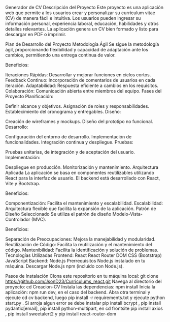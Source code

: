 Generador de CV Descripción del Proyecto Este proyecto es una aplicación web que permite a los usuarios crear y personalizar su currículum vitae (CV) de manera fácil e intuitiva. Los usuarios pueden ingresar su información personal, experiencia laboral, educación, habilidades y otros detalles relevantes. La aplicación genera un CV bien formado y listo para descargar en PDF o imprimir.

Plan de Desarrollo del Proyecto Metodología Ágil Se sigue la metodología ágil, proporcionando flexibilidad y capacidad de adaptación ante los cambios, permitiendo una entrega continua de valor.

Beneficios:

Iteraciones Rápidas: Desarrollar y mejorar funciones en ciclos cortos. Feedback Continuo: Incorporación de comentarios de usuarios en cada iteración. Adaptabilidad: Respuesta eficiente a cambios en los requisitos. Colaboración: Comunicación abierta entre miembros del equipo. Fases del Proyecto Planificación:

Definir alcance y objetivos. Asignación de roles y responsabilidades. Establecimiento del cronograma y entregables. Diseño:

Creación de wireframes y mockups. Diseño del prototipo no funcional. Desarrollo:

Configuración del entorno de desarrollo. Implementación de funcionalidades. Integración continua y despliegue. Pruebas:

Pruebas unitarias, de integración y de aceptación del usuario. Implementación:

Despliegue en producción. Monitorización y mantenimiento. Arquitectura Aplicada La aplicación se basa en componentes reutilizables utilizando React para la interfaz de usuario. El backend está desarrollado con React, Vite y Bootstrap.

Beneficios:

Componentización: Facilita el mantenimiento y escalabilidad. Escalabilidad: Arquitectura flexible que facilita la expansión de la aplicación. Patrón de Diseño Seleccionado Se utiliza el patrón de diseño Modelo-Vista-Controlador (MVC).

Beneficios:

Separación de Preocupaciones: Mejora la manejabilidad y modularidad. Reutilización de Código: Facilita la reutilización y el mantenimiento del código. Mantenibilidad: Facilita la identificación y solución de problemas. Tecnologías Utilizadas Frontend: React React Router DOM CSS (Bootstrap) JavaScript Backend: Node.js Prerrequisitos Node.js instalado en tu máquina. Descargar Node.js npm (incluido con Node.js).

Pasos de Instalación Clona este repositorio en tu máquina local: git clone https://github.com/JsonD23/Curriculums_react.git Navega al directorio del proyecto: cd Creacion-CV Instala las dependencias: npm install Inicia la aplicación: npm run dev, en el caso del backend. Abra otra terminal y ejecute cd cv backend, luego pip install -r requirements.txt y ejecute python start.py . Si arroja algun error se debe instalar pip install bcrypt , pip install pydantic[email], pip install python-multipart, en cd frontsite pip install axios , pip install sweetalert2 y pip install react-router-dom
